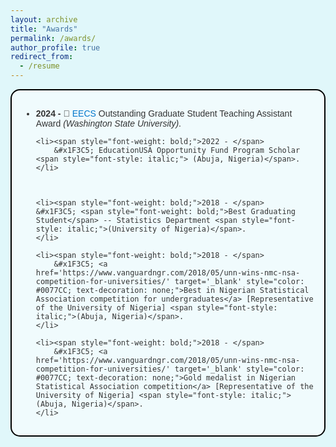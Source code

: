 ```yaml
---
layout: archive
title: "Awards"
permalink: /awards/
author_profile: true
redirect_from:
  - /resume
---
```



<style>
    html, body {
    background-color: #E0F7FA;
  }
</style> 

<div style="border: 2px solid #000000; padding: 15px; background-color: #F0FBFD; border-radius: 15px; margin-bottom: 20px; font-family: Arial, sans-serif; color: #333333;">
  <ul>
    <li><span style="font-weight: bold;">2024 - </span> 
        &#x1F3C5; <a href='https://eecs.wsu.edu/' target='_blank' style="color: #0077CC; text-decoration: none;">EECS</a> Outstanding Graduate Student Teaching Assistant Award <span style="font-style: italic;">(Washington State University)</span>.
    </li>

    <li><span style="font-weight: bold;">2022 - </span> 
        &#x1F3C5; EducationUSA Opportunity Fund Program Scholar <span style="font-style: italic;"> (Abuja, Nigeria)</span>.
    </li>



    <li><span style="font-weight: bold;">2018 - </span>  
    &#x1F3C5; <span style="font-weight: bold;">Best Graduating Student</span> -- Statistics Department <span style="font-style: italic;">(University of Nigeria)</span>.
    </li>

    <li><span style="font-weight: bold;">2018 - </span> 
        &#x1F3C5; <a href='https://www.vanguardngr.com/2018/05/unn-wins-nmc-nsa-competition-for-universities/' target='_blank' style="color: #0077CC; text-decoration: none;">Best in Nigerian Statistical Association competition for undergraduates</a> [Representative of the University of Nigeria] <span style="font-style: italic;">(Abuja, Nigeria)</span>.
    </li>

    <li><span style="font-weight: bold;">2018 - </span> 
        &#x1F3C5; <a href='https://www.vanguardngr.com/2018/05/unn-wins-nmc-nsa-competition-for-universities/' target='_blank' style="color: #0077CC; text-decoration: none;">Gold medalist in Nigerian Statistical Association competition</a> [Representative of the University of Nigeria] <span style="font-style: italic;">(Abuja, Nigeria)</span>.
    </li>

    
  </ul>
</div>

<!-- This is a comment -->

<!-- Example: editing a markdown file for a talk -->
<!-- ![Editing a markdown file for a talk](/images/editing-talk.png) -->

  
